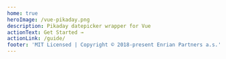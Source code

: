 ```yaml
---
home: true
heroImage: /vue-pikaday.png
description: Pikaday datepicker wrapper for Vue
actionText: Get Started →
actionLink: /guide/
footer: 'MIT Licensed | Copyright © 2018-present Enrian Partners a.s.'
---
```

